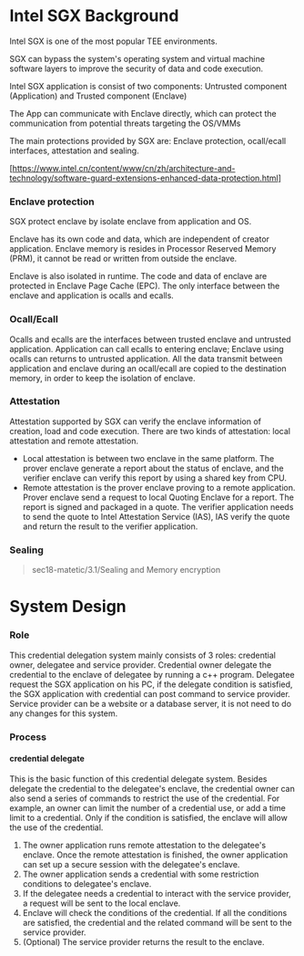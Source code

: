# Intel SGX Background

Intel SGX is one of the most popular TEE environments.

SGX can bypass the system's operating system and virtual machine software layers to improve the security of data and code execution. 

Intel SGX application is consist of two components: Untrusted component (Application) and Trusted component (Enclave)

The App can communicate with Enclave directly, which can protect the communication from potential threats targeting the OS/VMMs 

The main protections provided by SGX are: Enclave protection, ocall/ecall interfaces, attestation and sealing.

[https://www.intel.cn/content/www/cn/zh/architecture-and-technology/software-guard-extensions-enhanced-data-protection.html]

### Enclave protection

SGX protect enclave by isolate enclave from application and OS.

Enclave has its own code and data, which are independent of creator application. Enclave memory is resides in Processor Reserved Memory (PRM), it cannot be read or written from outside the enclave.

Enclave is also isolated in runtime. The code and data of enclave are protected in Enclave Page Cache (EPC).  The only interface between the enclave and application is ocalls and ecalls.



### Ocall/Ecall

Ocalls and ecalls are the interfaces between trusted enclave and untrusted application. Application can call ecalls to entering enclave; Enclave using ocalls can returns to untrusted application. All the data transmit between application and enclave during an ocall/ecall are copied to the destination memory, in order to keep the isolation of enclave.



### Attestation

Attestation supported by SGX can verify the enclave information of creation, load and code execution.  There are two kinds of attestation: local attestation and remote attestation.

- Local attestation is between two enclave in the same platform. The prover enclave generate a report about the status of enclave, and the verifier enclave can verify this report by using a shared key from CPU.
- Remote attestation is the prover enclave proving to a remote application. Prover enclave send a request to local Quoting Enclave for a report. The report is signed and packaged in a quote. The verifier application needs to send the quote to Intel Attestation Service (IAS), IAS verify the quote and return the result to the verifier application.  

### Sealing

> sec18-matetic/3.1/Sealing and Memory encryption



# System Design

### Role

This credential delegation system mainly consists of 3 roles: credential owner, delegatee and service provider. Credential owner delegate the credential to the enclave of delegatee by running a c++ program. Delegatee request the SGX application on his PC, if the delegate condition is satisfied, the SGX application with credential can post command to service provider. Service provider can be a website or a database server, it is not need to do any changes for this system.

### Process

#### credential delegate

This is the basic function of this credential delegate system. Besides delegate the credential to the delegatee's enclave, the credential owner can also send a series of commands to restrict the use of the credential. For example, an owner can limit the number of a credential use, or add a time limit to a credential. Only if the condition is satisfied, the enclave will allow the use of the credential.

1. The owner application runs remote attestation to the delegatee's enclave. Once the remote attestation is finished, the owner application can set up a secure session with the delegatee's enclave. 
2. The owner application sends a credential with some restriction conditions to delegatee's enclave.  
3. If the delegatee needs a credential to interact with the service provider, a request will be sent to the local enclave.
4. Enclave will check the conditions of the credential. If all the conditions are satisfied, the credential and the related command will be sent to the service provider.
5. (Optional) The service provider returns the result to the enclave.

